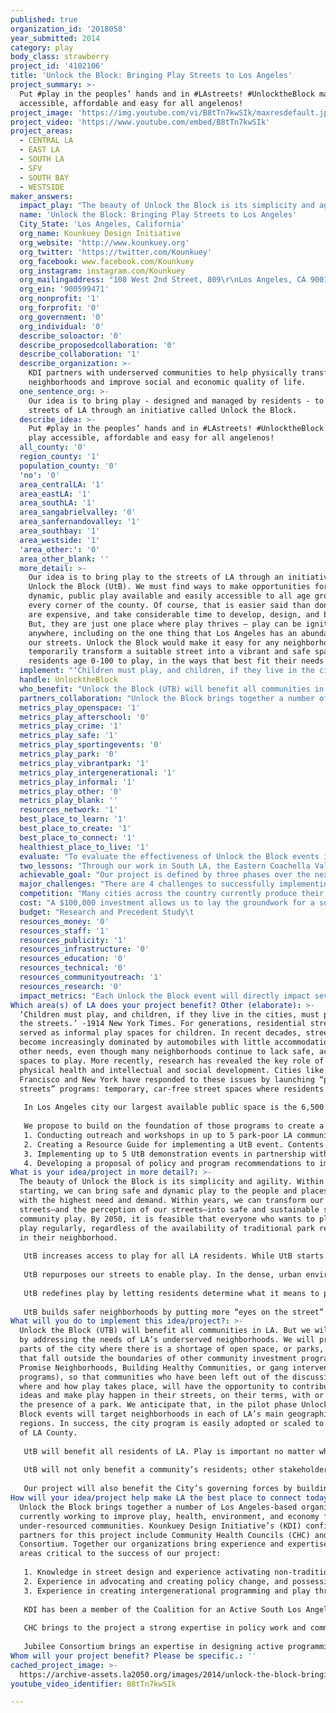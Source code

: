 ```yaml
---
published: true
organization_id: '2018058'
year_submitted: 2014
category: play
body_class: strawberry
project_id: '4102106'
title: 'Unlock the Block: Bringing Play Streets to Los Angeles'
project_summary: >-
  Put #play in the peoples’ hands and in #LAstreets! #UnlocktheBlock makes play
  accessible, affordable and easy for all angelenos!
project_image: 'https://img.youtube.com/vi/B8tTn7kwSIk/maxresdefault.jpg'
project_video: 'https://www.youtube.com/embed/B8tTn7kwSIk'
project_areas:
  - CENTRAL LA
  - EAST LA
  - SOUTH LA
  - SFV
  - SOUTH BAY
  - WESTSIDE
maker_answers:
  impact_play: "The beauty of Unlock the Block is its simplicity and agility. Within months of starting, we can bring safe and dynamic play to the people and places in LA with the highest need and demand. Within years, we can transform our streets—and the perception of our streets—into safe and sustainable spaces for community play. By 2050, it is feasible that everyone who wants to play can play regularly, regardless of the availability of traditional park resources in their neighborhood.  \r\n\r\nUtB increases access to play for all LA residents. While UtB starts in the City of LA, our ultimate goal is to replicate our model across LA County. Communities who currently lack adequate recreational spaces and programming will be able to creatively unlock new ways to play. UtB can be implemented by anyone, is low-cost, and can immediately increase access to safe and sustainable recreational opportunities across LA. UtB is not designed as a substitute for permanent parks; rather Unlock the Block builds on other efforts to increase park access by bringing open space to the front door of LA residents.\r\n\r\nUtB repurposes our streets to enable play. In the dense, urban environment of LA, a neighborhood street may be the only public space within walking distance for children and families. While streets are typically designed and used for vehicles only, there is great potential in reclaiming and sharing this space for other needs. UtB addresses one of these needs: play.\r\n\r\nUtB redefines play by letting residents determine what it means to play. Through direct community engagement we will simply ask residents of all ages how, when, and why they want to play and from their answers create new and innovative techniques for intergenerational play for all Angelenos. UtB will remind people of the infinite ways to engage with our community without the use of video games or social media and without traversing the city.\r\n\r\nUtB builds safer neighborhoods by putting more “eyes on the street” and increases social cohesion through promoting shared use of public space. Beyond the event itself, there is educational value in community members re-envisioning how their streets can be used. Play streets have the potential to increase awareness of the health and safety benefits of active transportation, like walking and bicycling. Furthering support for multimodal and safer streets through UtB, may also lead to other versions of play such as walking/jogging groups or bicycle clubs.\r\n"
  name: 'Unlock the Block: Bringing Play Streets to Los Angeles'
  City_State: 'Los Angeles, California'
  org_name: Kounkuey Design Initiative
  org_website: 'http://www.kounkuey.org'
  org_twitter: 'https://twitter.com/Kounkuey'
  org_facebook: www.facebook.com/Kounkuey
  org_instagram: instagram.com/Kounkuey
  org_mailingaddress: "108 West 2nd Street, 809\r\nLos Angeles, CA 90012"
  org_ein: '900599471'
  org_nonprofit: '1'
  org_forprofit: '0'
  org_government: '0'
  org_individual: '0'
  describe_soloactor: '0'
  describe_proposedcollaboration: '0'
  describe_collaboration: '1'
  describe_organization: >-
    KDI partners with underserved communities to help physically transform their
    neighborhoods and improve social and economic quality of life.
  one_sentence_org: >-
    Our idea is to bring play - designed and managed by residents - to the
    streets of LA through an initiative called Unlock the Block.
  describe_idea: >-
    Put #play in the peoples’ hands and in #LAstreets! #UnlocktheBlock makes
    play accessible, affordable and easy for all angelenos!
  all_county: '0'
  region_county: '1'
  population_county: '0'
  'no': '0'
  area_centralLA: '1'
  area_eastLA: '1'
  area_southLA: '1'
  area_sangabrielvalley: '0'
  area_sanfernandovalley: '1'
  area_southbay: '1'
  area_westside: '1'
  'area_other:': '0'
  area_other_blank: ''
  more_detail: >-
    Our idea is to bring play to the streets of LA through an initiative called
    Unlock the Block (UtB). We must find ways to make opportunities for safe and
    dynamic, public play available and easily accessible to all age groups, in
    every corner of the county. Of course, that is easier said than done – parks
    are expensive, and take considerable time to develop, design, and build.
    But, they are just one place where play thrives – play can be ignited almost
    anywhere, including on the one thing that Los Angeles has an abundance of –
    our streets. Unlock the Block would make it easy for any neighborhood to
    temporarily transform a suitable street into a vibrant and safe space for
    residents age 0-100 to play, in the ways that best fit their needs.
  implement: "‘Children must play, and children, if they live in the cities, must play in the streets.’ -1914 New York Times. For generations, residential streets served as informal play spaces for children. In recent decades, streets have become increasingly dominated by automobiles with little accommodation for other needs, even though many neighborhoods continue to lack safe, accessible spaces to play. More recently, research has revealed the key role of play in physical health and intellectual and social development. Cities like San Francisco and New York have responded to these issues by launching “play streets” programs: temporary, car-free street spaces where residents can play.\r\n\r\nIn Los Angeles city our largest available public space is the 6,500 mile street network that connects our communities. Over the last year the City has recognized the value of re-purposing streets into multimodal space through efforts like the Great Streets Initiative, People St, and Ciclavia.\r\n\r\nWe propose to build on the foundation of those programs to create a uniquely LA version of play streets called “Unlock the Block;” to do this we will enlist the help of our play “experts,” the children and families of LA. Over the next 12 months we will lay the foundation for a full-scale Unlock the Block (UtB) program by:\r\n1. Conducting outreach and workshops in up to 5 park-poor LA communities to understand how, where, and when residents want to play and help them envision up to 5 unique Unlock the Block demonstration events.\r\n2. Creating a Resource Guide for implementing a UtB event. Contents will include information on permit processes, logistics, programming and publicity, and a “Kit-of-Parts”- a box to be lent-out for any UtB event containing simple objects and activities that activate play and learning.\r\n3.  Implementing up to 5 UtB demonstration events in partnership with communities. Each event will reflect the unique wishes of the host community but examples of programming include art, dance, gaming, martial arts/yoga. Events will be limited to residential streets selected for minimal impact on vehicular traffic congestion.\r\n4.  Developing a proposal of policy and program recommendations to implement a citywide UtB program. This proposal will detail the need and feasibility of a play street program like UtB in LA and recommend a publicly-accessible, streamlined program housed by an appropriate city agency, to create sustainable access to temporary open space for all LA residents."
  handle: UnlocktheBlock
  who_benefit: "Unlock the Block (UTB) will benefit all communities in LA. But we will begin by addressing the needs of LA’s underserved neighborhoods. We will prioritize parts of the city where there is a shortage of open space, or parks, and areas that fall outside the boundaries of other community investment programs (like Promise Neighborhoods, Building Healthy Communities, or gang intervention programs), so that communities who have been left out of the discussion on where and how play takes place, will have the opportunity to contribute their ideas and make play happen in their streets, on their terms, with or without the presence of a park. We anticipate that, in the pilot phase Unlock the Block events will target neighborhoods in each of LA’s main geographic regions. In success, the city program is easily adopted or scaled to cover all of LA County.\r\n\r\nUtB will benefit all residents of LA. Play is important no matter what stage you are in in life and UtB aims to create safe and sustainable spaces for all ages and abilities. Play stimulates intellectual and physical development in youth, but today’s youth often do not have sufficient opportunities for play (for example, LAUSD is being sued for providing insufficient physical education classes and many parents do not let their kids play outside because it is not safe). For adults, play promotes better health through physical activity and reduced stress. All residents will also benefit from the increased social connectivity and cooperation that results from playing together.\r\n\r\nUtB will not only benefit a community’s residents; other stakeholders, including business owners, school staff, church members, and community organizations, will be empowered and better-connected through UtB efforts. All groups will work together to create regular, on-going, age- and culturally- appropriate programs that benefit their neighborhood socially, physically, and economically. While we expect each demonstration event to be unique to its neighborhood, the lessons learned during the process will be used to guide other neighborhoods in creating their own UtB event and to determine the changes needed to help pilot neighborhoods sustain or adapt their UtB programs.\r\n\r\nOur project will also benefit the City’s governing forces by building positive, working relationships with residents that can spill-over into other Government-led change initiatives."
  partners_collaboration: "Unlock the Block brings together a number of Los Angeles-based organizations currently working to improve play, health, environment, and economy for our under-resourced communities. Kounkuey Design Initiative’s (KDI) confirmed partners for this project include Community Health Councils (CHC) and Jubilee Consortium. Together our organizations bring experience and expertise in three areas critical to the success of our project:\r\n\r\n1. Knowledge in street design and experience activating non-traditional spaces for public use through a participatory design practice;\r\n2. Experience in advocating and creating policy change, and possession of relationships with policy makers;\r\n3. Experience in creating intergenerational programming and play throughout Los Angeles.\r\n\r\nKDI has been a member of the Coalition for an Active South Los Angeles (CASLA), led by CHC, for 2 years. Since late 2013, KDI and CHC have been working together (with 4 other organizations) on Free Lots Angeles, an initiative in South Los Angeles to transform vacant lots into active and productive community spaces. Over the past 2 years Jubilee Consortium and CHC, have worked together on a number of projects in Los Angeles, including a federally-funded chronic disease prevention effort.\r\n\r\nCHC brings to the project a strong expertise in policy work and community engagement. They have a wide presence and reputation among residents in the communities where we would like to pilot UtB, and also have relationships with City Council offices that can provide political support for making play accessible in park-poor communities. For more than two decades, CHC has been at the forefront of advocacy to eliminate health disparities by expanding healthcare coverage, increasing access to quality healthcare, and improving the built environment for under-resourced communities.\r\n\r\nJubilee Consortium brings an expertise in designing active programming for all ages in non-traditional venues throughout Los Angeles. Jubilee Consortium has offered low-cost physical fitness and nutrition programs in underserved neighborhoods since its founding in 2001. For the past two years, Jubilee Consortium has trained community members to become Health Advocates for their communities as part of the United for Health collaborative led by CHC. The Jubilee Consortium creates healthy and just neighborhoods through enrichment opportunities and leadership programs centered on healthy lifestyles."
  metrics_play_openspace: '1'
  metrics_play_afterschool: '0'
  metrics_play_crime: '1'
  metrics_play_safe: '1'
  metrics_play_sportingevents: '0'
  metrics_play_park: '0'
  metrics_play_vibrantpark: '1'
  metrics_play_intergenerational: '1'
  metrics_play_informal: '1'
  metrics_play_other: '0'
  metrics_play_blank: ''
  resources_network: '1'
  best_place_to_learn: '1'
  best_place_to_create: '1'
  best_place_to_connect: '1'
  healthiest_place_to_live: '1'
  evaluate: "To evaluate the effectiveness of Unlock the Block events in improving 2050 play metrics, we will implement participant surveys in conjunction with the residents and community stakeholders who help to organize each event. Those who attend the event will be asked about their basic demographic characteristics (age, race/ethnicity, gender); and these characteristics will be compared to census tract data to determine how representative the participants are of the neighborhood population. These findings, along with per capita attendance numbers, will speak to the effectiveness of these events in providing access to play space (Metric 1). \r\n\r\nParticipants will also be asked how far they live from the Unlock the Block event. To assess resident perspectives on the efficacy of these events in improving the number and quality of informal places to play in their neighborhood (Metric 2), participants in the pilot events will be asked to rate their likelihood of attending future events, their opinion on the quality of the event, and for suggestions to improve future Unlock the Block play events in their neighborhood. \r\n\r\nRespondents will be asked to assess how appropriate the event was for the preferences, cultures, talents, and needs of their particular neighborhood, which will be used as an indicator of the “vibrancy” of the play space provided by the Unlock the Block event (Metric 3). \r\n\r\nIntergenerational play (Metric 4) will be assessed by examining the age distribution of participants, as well as asking those who joined in the Unlock the Block event whether they participated in play or activities during the event with someone 20 or more years older or younger than themselves. \r\n\r\nThe potential for Unlock the Block events to reduce per capita crime rates (Metric 5) and increase the percentage of residents who feel safe in their neighborhoods (Metric 6) will be assessed utilizing standard measures of perceived community safety. Participants will be asked to assess whether and how the event impacted their feelings of safety, security, and neighborhood cohesion."
  two_lessons: "Through our work in South LA, the Eastern Coachella Valley, and the informal settlements of Kenya, we have learned key lessons about developing underutilized public spaces through a community-driven process.\r\n\r\nWe have learned that the communities we work with, regardless of the location, are more informed about the issues affecting their neighborhood than even the most competent outsider. What underserved communities typically lack is access to the technical expertise and resources needed to implement the change they deem necessary. We take this understanding into our approach to Unlock the Block. Rather than design a viable play streets program in Los Angeles with a team of “technical experts”, we propose to ask the residents in the pilot communities to help us define and shape a program that will work and is desirable. Our role is to add technical expertise in design and implementation, connect the community to new resources, and incorporate residents’ ideas into policy recommendations that allow us to ultimately make play accessible, affordable, and easy for every community in LA.  \r\n\r\nCoordinating the Free Lots Angeles community engagement process taught us another influential lesson about our city. Through conversation and observation we now know that LA residents are ready, willing, and desiring to engage with their streets in multimodal ways. Through participation in informal street-based activities across the city and formal programs like CicLAvia and People St, residents demonstrate that LA’s streets are not just for driving--they are for walking and biking, they are for selling and eating food, and most importantly they are for connecting with community through play and conversation. \r\n\r\nResidents are not the only ones who are looking at LA’s streets through these alternative lenses – LA City departments and officials are supporting and/or implementing many of the new programs that allow residents to access and engage with our street network; policymakers have created new programs that allow residents to choose how streets can be used as public spaces temporarily, periodically, and permanently. We apply this understanding to our proposal for Unlock the Block and look to build on the existing programs and momentum to “normalize” the idea that streets can be used for non-driving activities. The more popularized and institutionalized these “alternative-use” programs become, the more positive community impact our streets can create."
  achievable_goal: "Our project is defined by three phases over the next 12 months.\r\n\r\nPhase I (approx. 5 months): Community and city engagement.\r\nIn this phase the Unlock the Block project team will:\r\n\r\nA. Conduct community workshops in up to five different park-poor communities to introduce the potential of activating play space on residential streets. Based on identified potential locations, participatory design workshops will be conducted with stakeholders and residents living adjacent to event locations, to design the physical and social programming for the proposed play street.\r\n      - Workshops will be publicized to local stakeholders, including but not limited to: existing block groups, resident associations, local service organizations, parent groups, schools, youth, etc.\r\n      - Workshop participants interested in the play streets program will then take a leadership role (“community leaders”) in identifying potential locations and programming for a demonstration event.\r\n\r\nThe project team will also:\r\n\r\nB. Engage appropriate City departments to clarify the appropriate permitting process and provide permit process training to community leaders.\r\nC. Research any similar projects occurring in Los Angeles to identify potential partnership opportunities        \r\nD. Document engagement and bureaucratic processes for future policy recommendations.\r\n\r\nPhase II (approx. 5 months): Prototype development.\r\nIn this phase the project team will:\r\n\r\nA. Work with community leaders to secure permits, locations, and programming for demonstration events\r\nB. Design innovative and creative play objects and activities to make up a lendable Kit-of-Parts for use at demonstration events\r\nC. Produce up to five Unlock the Block demonstration events\r\nD. Publicize upcoming Unlock the Block events to community and stakeholders\r\n        - Invite representatives from city agencies\r\n        - Document event planning process for future policy recommendations\r\n\r\nPhase III (approx. 2 months): Policy recommendations and sustainability.\r\nIn this phase the project team will:\r\n\r\nA. Provide opportunities for community leaders to present their experiences and recommendations\r\nB. Develop policy and program recommendations for the City of LA to adopt a formalized play street program like UtB and streamlined application process\r\n    - Include finalized Unlock the Block Resource Guide\r\nC. Present recommendations to appropriate city departments or agencies for adoption"
  major_challenges: "There are 4 challenges to successfully implementing Unlock the Block:\r\n\r\n1. Overcoming Permitting Bureaucracy.\r\nThe city currently has a costly, complicated permitting process for hosting events on city streets, not well known to the average resident. Our work is to research and document the existing process in order to inform our proposal for a streamlined, alternative permitting process. The project team will rely on existing relationships with City Departments to create an ongoing conversation about improving the street permitting process to facilitate Unlock the Block events.\r\n\r\n2. Ensuring safety while keeping costs low and accessible to all communities.\r\nVehicular streets have many inherent dangers, some of which still exist even after vehicles have been prohibited. Participating residents and stakeholders will receive education and guidance on: the concept of repurposing streets as open space, the logistics of converting a street including street selection criteria, and how to manage vehicular traffic and parking on event day. Road closure and traffic safety signage will be a required element of each event and can be housed in the “Kit-of-Parts” available to coordinating residents. Physical barriers such as portable planters or street blockades will also be required and available for each event.\r\n\r\n3. Avoiding Project overlap with similar efforts.\r\nThe project team will embark on research and due diligence to ensure that other similar projects are not occurring in the 5 target areas for demonstration events. However, if similar efforts are identified, the team will look for opportunities to form partnerships.\r\n\r\n4. Securing Stakeholder buy-in.\r\nWith Los Angeles’ car dominant culture, the project team expects to encounter some resistance to closing down one or more streets to promote play. To close a street, 51% of stakeholders in the closure area need to provide their consent. We expect that some residents may agree with the idea behind Unlock the Block, but may not want an event on the streets where they drive, park, and live. Our goal is to help people understand the benefits of a one-day or multi-hour closure to repurpose a street into a shared play space. The design of our project process – one centered on iterative community participation - engages residents from the initial stages of the planning process until the re-opening of the street closure to ensure that their interests and concerns are addressed."
  competition: "Many cities across the country currently produce their own version of play streets in their local communities. Two “big city” examples, New York and San Francisco, each have play street initiatives resulting from partnerships started between city agencies and local non-profit organizations initiated in recent years. New York’s program operates during July and August. San Francisco operates “Sunday Streets” during the summer and fall and recently incorporated a “Play Streets for All” element.\r\n\r\nIn Los Angeles, there are several examples of open street events, as summarized below:\r\n- CicLAvia: 5-6 hours/day, 3-4 Sundays/year (spring, fall), 6-8 miles\r\n- Festivals/Carnivals:\t8-10 hours/day, Varies throughout year, 1-4 blocks\r\n- Block Parties: 4-8 hours/day, Varies throughout year, 1-2 blocks\r\n- Farmer’s Markets: 3-6 hours/day, 1-2 times/week (regular schedule),\t1-3 blocks\r\n\r\nNot listed in the table above is the LA DOT’s People St program, which redesigns existing street space to create one of three public spaces: plaza, “parklet” or bicycle corral. Unlike an open street event, People St design treatments are interim and 24/7, although they are less permanent than a capital project or installation.\r\n\r\nAlso not listed is the Free Lots Angeles effort to activate vacant lots for community benefit. The collaborative uses community engagement and city permitting processes to temporarily transform vacant lots into active public spaces for economy, social exchange, and physical engagement. This differs from the proposed Unlock the Block program in that it is focused on vacant properties, not streets or right-of-ways.\r\nThere are currently no formalized play street programs in Los Angeles. Unlock the Block will build on the success of the events described above. What makes UtB unique is that demonstration projects will be located in park-poor LA neighborhoods and informed by community members wanting, but lacking, safe, accessible places to play on a less-formal, more-frequent basis. \r\n\r\nThis project also seeks to build a sustainable opportunity for accessible play space through policy recommendations to institutionalize the play streets program as an accessible citywide (and ultimately countywide) program. Program recommendation will also include incentives or subsidies for park-poor neighborhood applicants to ensure that any formal programs developed in the future will not simulate the same barriers that exist today for neighborhoods with limited resources."
  cost: "A $100,000 investment allows us to lay the groundwork for a successful roll-out of a full-scale Unlock the Block program by researching, planning and implementing up to five demonstration events of varying scale. Because of the growing interest among Los Angeles city officials and residents to explore alternative ways to enhance our streets, this is the opportune time to invest in the Unlock the Block initiative.\r\n\r\nSpecifically, we will:\r\n1. Research existing play street programs and comparable programs locally and nationally to identify best practices, program funding sources, challenges and strengths, and partnership opportunities with complementary programs. The $10,000 budgeted will cover staff time, informational materials, mileage, travel, phone, and other expenses.\r\n\r\n2. Hold community workshops in up to five neighborhoods to help stakeholders determine play needs and interests. Expenses of $22,500 will cover refreshments, childcare, translation services, outreach work, presentation materials, meeting space fees, staff time, and other expenses.\r\n\r\n3. Engage with city officials to determine existing permitting processes, foster buy-in, assist with event planning, identify potential obstacles, and build political capital needed for implementation and sustainability. The $7,500 costs include staff time, mileage, phones, and presentation materials.\r\n\r\n4. Create a Kit-of-Parts with a variety of materials to foster play activities for different ages. The $10,000 expense includes development, construction, and/or purchase cost for materials.\r\n\r\n5. Implement up to five UtB demonstration events. The $15,000 expense includes refreshments, promotional materials, staff event coordination, insurance, permit and vendor fees, event rentals, and other expenses.\r\n\r\n6. Monitor and evaluate planning and implementation process. The budget includes $10,000 to design and implement a creative monitoring and evaluation process for the first 12 months, as well as for community member evaluations of the events and planning process.\r\n\r\n7. Document Unlock the Block. We will visually document planning meetings and the events themselves to assist with evaluation and promotion of Unlock the Block’s sustainability. The cost is $10,000.\r\n\r\n8. Develop a program and policy recommendation paper that identifies policy changes needed and next steps to implement a city-scale play street program like Unlock the Block. The $10,000 includes staff time, design, and printing fees."
  budget: "Research and Precedent Study\t                                10,000\r\nCommunity Engagement + Workshopping\t                22,500\r\nPolitical Advocacy and Coalition Building\t                  7,500\r\nResource Guide + Kit of Parts\t                                10,000\r\nUnlock the Block Demonstration Events (up to 5)\t15,000\r\nMonitoring and Evaluation Program\t                        10,000\r\nDocumentation and Information Dissemination\t10,000\r\nProgram and Policy Recommendation\t                10,000\r\n"
  resources_money: '0'
  resources_staff: '1'
  resources_publicity: '1'
  resources_infrastructure: '0'
  resources_education: '0'
  resources_technical: '0'
  resources_communityoutreach: '1'
  resources_research: '0'
  impact_metrics: "Each Unlock the Block event will directly impact several of the 2050 play metrics: 1. Access to open space and park facilities, 2. Number/quality of informal spaces for play, 3. Number of residents with easy access to a “vibrant” park, 4. Intergenerational play opportunities, 5. Per capita crime rates, and 6. Perceived neighborhood safety. \r\n\r\nUnlock the Block events will have a positive impact on Metric 1 because each event transforms a readily-accessible street space into an active and vibrant public space. This design enables even the most park-poor communities to easily access and play in safe and convenient open space, and because an Unlock the Block event can take place almost anywhere, these events can provide all residents a temporary park and play space within ¼ mile of their residence. \r\n\r\nMetric 2 will be impacted by the flexible nature of these events - the number of city blocks that could be converted to play streets through Unlock the Block is almost limitless; as such, the initiative will exponentially increase the number and quality of informal play spaces. \r\n\r\nUnlock the Block events will improve access to “vibrant” parks (Metric 3) because they are designed and customized by community members to reflect preferences, cultures, talents, and needs particular to each area, resulting in an inherently “vibrant” play space. \r\n\r\nIntergenerational play opportunities (Metric 4) will be improved because each community participating in Unlock the Block will receive a kit of parts that includes components to ignite activity and play for all age groups and encourages a range of intergenerational play opportunities. For example, there may be child-appropriate items like street chalk and jump ropes alongside items like a bingo-game that may be enjoyed by all age groups, or storybooks that encourage older adults and young children to come together and read.  Programming ideas will also span the ages with art activities, dance parties, and exercise classes designed for young and old residents to participate in together. \r\n\r\nActivating streets and connecting neighbors are well-known methods of reducing crime, thus impacting both per capita crime rates and perceived neighborhood safety (Metrics 5 and 6). By filling the streets with people, activities, new social connections, and temporary infrastructure, criminal activity is pushed out and replaced by feelings of security and connectedness."
Which area(s) of LA does your project benefit? Other (elaborate): >-
  ‘Children must play, and children, if they live in the cities, must play in
  the streets.’ -1914 New York Times. For generations, residential streets
  served as informal play spaces for children. In recent decades, streets have
  become increasingly dominated by automobiles with little accommodation for
  other needs, even though many neighborhoods continue to lack safe, accessible
  spaces to play. More recently, research has revealed the key role of play in
  physical health and intellectual and social development. Cities like San
  Francisco and New York have responded to these issues by launching “play
  streets” programs: temporary, car-free street spaces where residents can play.
   
   In Los Angeles city our largest available public space is the 6,500 mile street network that connects our communities. Over the last year the City has recognized the value of re-purposing streets into multimodal space through efforts like the Great Streets Initiative, People St, and Ciclavia.
   
   We propose to build on the foundation of those programs to create a uniquely LA version of play streets called “Unlock the Block;” to do this we will enlist the help of our play “experts,” the children and families of LA. Over the next 12 months we will lay the foundation for a full-scale Unlock the Block (UtB) program by:
   1. Conducting outreach and workshops in up to 5 park-poor LA communities to understand how, where, and when residents want to play and help them envision up to 5 unique Unlock the Block demonstration events.
   2. Creating a Resource Guide for implementing a UtB event. Contents will include information on permit processes, logistics, programming and publicity, and a “Kit-of-Parts”- a box to be lent-out for any UtB event containing simple objects and activities that activate play and learning.
   3. Implementing up to 5 UtB demonstration events in partnership with communities. Each event will reflect the unique wishes of the host community but examples of programming include art, dance, gaming, martial arts/yoga. Events will be limited to residential streets selected for minimal impact on vehicular traffic congestion.
   4. Developing a proposal of policy and program recommendations to implement a citywide UtB program. This proposal will detail the need and feasibility of a play street program like UtB in LA and recommend a publicly-accessible, streamlined program housed by an appropriate city agency, to create sustainable access to temporary open space for all LA residents.
What is your idea/project in more detail?: >-
  The beauty of Unlock the Block is its simplicity and agility. Within months of
  starting, we can bring safe and dynamic play to the people and places in LA
  with the highest need and demand. Within years, we can transform our
  streets—and the perception of our streets—into safe and sustainable spaces for
  community play. By 2050, it is feasible that everyone who wants to play can
  play regularly, regardless of the availability of traditional park resources
  in their neighborhood. 
   
   UtB increases access to play for all LA residents. While UtB starts in the City of LA, our ultimate goal is to replicate our model across LA County. Communities who currently lack adequate recreational spaces and programming will be able to creatively unlock new ways to play. UtB can be implemented by anyone, is low-cost, and can immediately increase access to safe and sustainable recreational opportunities across LA. UtB is not designed as a substitute for permanent parks; rather Unlock the Block builds on other efforts to increase park access by bringing open space to the front door of LA residents.
   
   UtB repurposes our streets to enable play. In the dense, urban environment of LA, a neighborhood street may be the only public space within walking distance for children and families. While streets are typically designed and used for vehicles only, there is great potential in reclaiming and sharing this space for other needs. UtB addresses one of these needs: play.
   
   UtB redefines play by letting residents determine what it means to play. Through direct community engagement we will simply ask residents of all ages how, when, and why they want to play and from their answers create new and innovative techniques for intergenerational play for all Angelenos. UtB will remind people of the infinite ways to engage with our community without the use of video games or social media and without traversing the city.
   
   UtB builds safer neighborhoods by putting more “eyes on the street” and increases social cohesion through promoting shared use of public space. Beyond the event itself, there is educational value in community members re-envisioning how their streets can be used. Play streets have the potential to increase awareness of the health and safety benefits of active transportation, like walking and bicycling. Furthering support for multimodal and safer streets through UtB, may also lead to other versions of play such as walking/jogging groups or bicycle clubs.
What will you do to implement this idea/project?: >-
  Unlock the Block (UTB) will benefit all communities in LA. But we will begin
  by addressing the needs of LA’s underserved neighborhoods. We will prioritize
  parts of the city where there is a shortage of open space, or parks, and areas
  that fall outside the boundaries of other community investment programs (like
  Promise Neighborhoods, Building Healthy Communities, or gang intervention
  programs), so that communities who have been left out of the discussion on
  where and how play takes place, will have the opportunity to contribute their
  ideas and make play happen in their streets, on their terms, with or without
  the presence of a park. We anticipate that, in the pilot phase Unlock the
  Block events will target neighborhoods in each of LA’s main geographic
  regions. In success, the city program is easily adopted or scaled to cover all
  of LA County.
   
   UtB will benefit all residents of LA. Play is important no matter what stage you are in in life and UtB aims to create safe and sustainable spaces for all ages and abilities. Play stimulates intellectual and physical development in youth, but today’s youth often do not have sufficient opportunities for play (for example, LAUSD is being sued for providing insufficient physical education classes and many parents do not let their kids play outside because it is not safe). For adults, play promotes better health through physical activity and reduced stress. All residents will also benefit from the increased social connectivity and cooperation that results from playing together.
   
   UtB will not only benefit a community’s residents; other stakeholders, including business owners, school staff, church members, and community organizations, will be empowered and better-connected through UtB efforts. All groups will work together to create regular, on-going, age- and culturally- appropriate programs that benefit their neighborhood socially, physically, and economically. While we expect each demonstration event to be unique to its neighborhood, the lessons learned during the process will be used to guide other neighborhoods in creating their own UtB event and to determine the changes needed to help pilot neighborhoods sustain or adapt their UtB programs.
   
   Our project will also benefit the City’s governing forces by building positive, working relationships with residents that can spill-over into other Government-led change initiatives.
How will your idea/project help make LA the best place to connect today? In LA2050?: >-
  Unlock the Block brings together a number of Los Angeles-based organizations
  currently working to improve play, health, environment, and economy for our
  under-resourced communities. Kounkuey Design Initiative’s (KDI) confirmed
  partners for this project include Community Health Councils (CHC) and Jubilee
  Consortium. Together our organizations bring experience and expertise in three
  areas critical to the success of our project:
   
   1. Knowledge in street design and experience activating non-traditional spaces for public use through a participatory design practice;
   2. Experience in advocating and creating policy change, and possession of relationships with policy makers;
   3. Experience in creating intergenerational programming and play throughout Los Angeles.
   
   KDI has been a member of the Coalition for an Active South Los Angeles (CASLA), led by CHC, for 2 years. Since late 2013, KDI and CHC have been working together (with 4 other organizations) on Free Lots Angeles, an initiative in South Los Angeles to transform vacant lots into active and productive community spaces. Over the past 2 years Jubilee Consortium and CHC, have worked together on a number of projects in Los Angeles, including a federally-funded chronic disease prevention effort.
   
   CHC brings to the project a strong expertise in policy work and community engagement. They have a wide presence and reputation among residents in the communities where we would like to pilot UtB, and also have relationships with City Council offices that can provide political support for making play accessible in park-poor communities. For more than two decades, CHC has been at the forefront of advocacy to eliminate health disparities by expanding healthcare coverage, increasing access to quality healthcare, and improving the built environment for under-resourced communities.
   
   Jubilee Consortium brings an expertise in designing active programming for all ages in non-traditional venues throughout Los Angeles. Jubilee Consortium has offered low-cost physical fitness and nutrition programs in underserved neighborhoods since its founding in 2001. For the past two years, Jubilee Consortium has trained community members to become Health Advocates for their communities as part of the United for Health collaborative led by CHC. The Jubilee Consortium creates healthy and just neighborhoods through enrichment opportunities and leadership programs centered on healthy lifestyles.
Whom will your project benefit? Please be specific.: ''
cached_project_image: >-
  https://archive-assets.la2050.org/images/2014/unlock-the-block-bringing-play-streets-to-los-angeles/img.youtube.com/vi/B8tTn7kwSIk/maxresdefault.jpg
youtube_video_identifier: B8tTn7kwSIk

---
```

